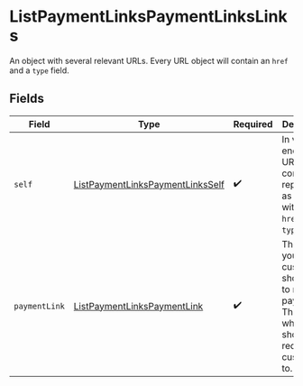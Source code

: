 # ListPaymentLinksPaymentLinksLinks

An object with several relevant URLs. Every URL object will contain an `href` and a `type` field.


## Fields

| Field                                                                                                      | Type                                                                                                       | Required                                                                                                   | Description                                                                                                |
| ---------------------------------------------------------------------------------------------------------- | ---------------------------------------------------------------------------------------------------------- | ---------------------------------------------------------------------------------------------------------- | ---------------------------------------------------------------------------------------------------------- |
| `self`                                                                                                     | [ListPaymentLinksPaymentLinksSelf](../../models/operations/ListPaymentLinksPaymentLinksSelf.md)            | :heavy_check_mark:                                                                                         | In v2 endpoints, URLs are commonly represented as objects with an `href` and `type` field.                 |
| `paymentLink`                                                                                              | [ListPaymentLinksPaymentLink](../../models/operations/ListPaymentLinksPaymentLink.md)                      | :heavy_check_mark:                                                                                         | The URL your customer should visit to make the payment. This is where you should redirect the customer to. |